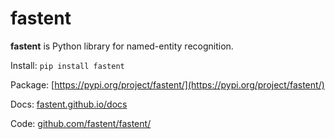 # fastent
**fastent** is Python library for named-entity recognition.

Install: `pip install fastent`

Package: [https://pypi.org/project/fastent/](https://pypi.org/project/fastent/)

Docs: [fastent.github.io/docs](https://fastent.github.io/docs)

Code: [github.com/fastent/fastent/](https://github.com/fastent/fastent/)

